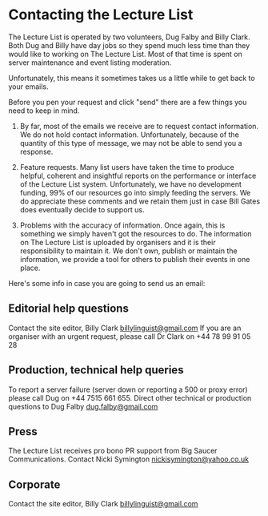 # Contacting the Lecture List

The Lecture List is operated by two volunteers, Dug Falby and Billy Clark. Both Dug and Billy have day jobs so they spend much less time than they would like to working on The Lecture List. Most of that time is spent on server maintenance and event listing moderation.

Unfortunately, this means it sometimes takes us a little while to get back to your emails.

Before you pen your request and click "send" there are a few things you need to keep in mind.

1. By far, most of the emails we receive are to request contact information. We do not hold contact information. Unfortunately, because of the quantity of this type of message, we may not be able to send you a response.

2. Feature requests. Many list users have taken the time to produce helpful, coherent and insightful reports on the performance or interface of the Lecture List system. Unfortunately, we have no development funding, 99% of our resources go into simply feeding the servers. We do appreciate these comments and we retain them just in case Bill Gates does eventually decide to support us.

3. Problems with the accuracy of information. Once again, this is something we simply haven't got the resources to do. The information on The Lecture List is uploaded by organisers and it is their responsibility to maintain it. We don't own, publish or maintain the information, we provide a tool for others to publish their events in one place.

Here's some info in case you are going to send us an email:


## Editorial help questions

Contact the site editor, Billy Clark
billylinguist@gmail.com
If you are an organiser with an urgent request, please call Dr Clark on +44 78 99 91 05 28


## Production, technical help queries

To report a server failure (server down or reporting a 500 or proxy error) please call Dug on +44 7515 661 655.
Direct other technical or production questions to Dug Falby
dug.falby@gmail.com


## Press

The Lecture List receives pro bono PR support from Big Saucer Communications.
Contact Nicki Symington
nickisymington@yahoo.co.uk


## Corporate

Contact the site editor, Billy Clark
billylinguist@gmail.com

